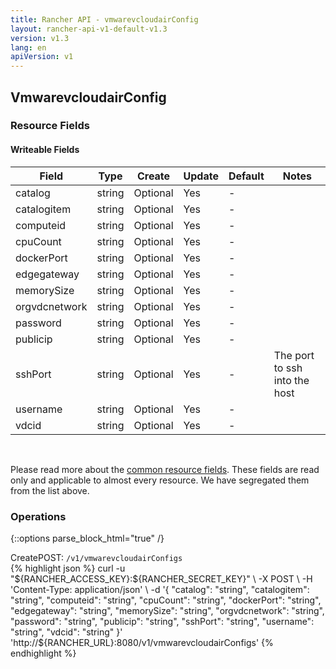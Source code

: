 ```yaml
---
title: Rancher API - vmwarevcloudairConfig
layout: rancher-api-v1-default-v1.3
version: v1.3
lang: en
apiVersion: v1
---
```


## VmwarevcloudairConfig



### Resource Fields

#### Writeable Fields

Field | Type | Create | Update | Default | Notes
---|---|---|---|---|---
catalog | string | Optional | Yes | - | 
catalogitem | string | Optional | Yes | - | 
computeid | string | Optional | Yes | - | 
cpuCount | string | Optional | Yes | - | 
dockerPort | string | Optional | Yes | - | 
edgegateway | string | Optional | Yes | - | 
memorySize | string | Optional | Yes | - | 
orgvdcnetwork | string | Optional | Yes | - | 
password | string | Optional | Yes | - | 
publicip | string | Optional | Yes | - | 
sshPort | string | Optional | Yes | - | The port to ssh into the host
username | string | Optional | Yes | - | 
vdcid | string | Optional | Yes | - | 



<br>

Please read more about the [common resource fields]({{site.baseurl}}/rancher/{{page.version}}/{{page.lang}}/api/{{page.apiVersion}}/common/). These fields are read only and applicable to almost every resource. We have segregated them from the list above.

### Operations
{::options parse_block_html="true" /}
<a id="create"></a>
<div class="action"><span class="header">Create<span class="headerright">POST:  <code>/v1/vmwarevcloudairConfigs</code></span></span>
<div class="action-contents"> {% highlight json %}
curl -u "${RANCHER_ACCESS_KEY}:${RANCHER_SECRET_KEY}" \
-X POST \
-H 'Content-Type: application/json' \
-d '{
	"catalog": "string",
	"catalogitem": "string",
	"computeid": "string",
	"cpuCount": "string",
	"dockerPort": "string",
	"edgegateway": "string",
	"memorySize": "string",
	"orgvdcnetwork": "string",
	"password": "string",
	"publicip": "string",
	"sshPort": "string",
	"username": "string",
	"vdcid": "string"
}' 'http://${RANCHER_URL}:8080/v1/vmwarevcloudairConfigs'
{% endhighlight %}
</div></div>



